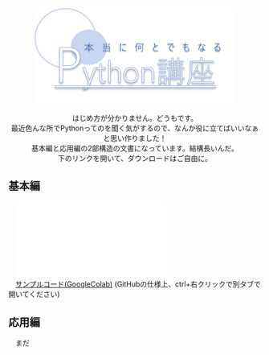 <p align="center">
  <img src="title.png" width="400px" oncontextmenu="return false;">
</p>
<p align="center">
  はじめ方が分かりません。どうもです。<br>
  最近色んな所でPythonってのを聞く気がするので、なんか役に立てばいいなぁと思い作りました！<br>
  基本編と応用編の2部構造の文書になっています。結構長いんだ。<br>
  下のリンクを開いて、ダウンロードはご自由に。
</p>

## 基本編
　![Python講座(基本編)](Python講座(基本編).pdf)<br>
　[サンプルコード(GoogleColab)](https://drive.google.com/file/d/1aukDZVLGA6frhQmnD-pP0Shb-g2VGo7e/view?usp=sharing)
(GitHubの仕様上、ctrl+右クリックで別タブで開いてください)

## 応用編
　まだ
 
